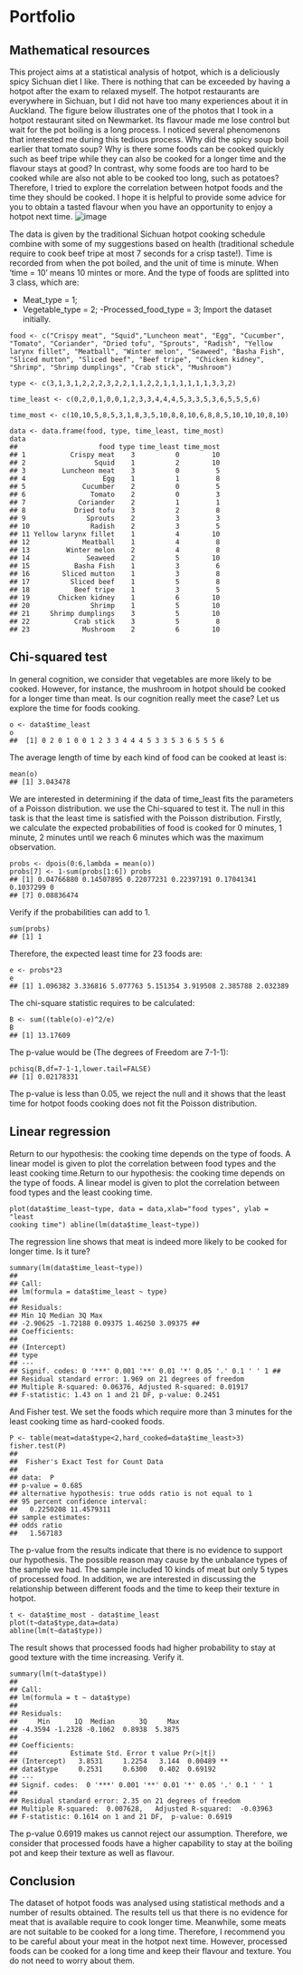 # Portfolio
## Mathematical resources
This project aims at a statistical analysis of hotpot, which is a deliciously spicy Sichuan diet I like. There is nothing that can be exceeded by having a hotpot after the exam to relaxed myself. The hotpot restaurants are everywhere in Sichuan, but I did not have too many experiences about it in Auckland. The figure below illustrates one of the photos that I took in a hotpot restaurant sited on Newmarket. Its flavour made me lose control but wait for the pot boiling is a long process. I noticed several phenomenons that interested me during this tedious process. Why did the spicy soup boil earlier that tomato soup? Why is there some foods can be cooked quickly such as beef tripe while they can also be cooked for a longer time and the flavour stays at good? In contrast, why some foods are too hard to be cooked while are also not able to be cooked too long, such as potatoes? Therefore, I tried to explore the correlation between hotpot foods and the time they should be cooked. I hope it is helpful to provide some advice for you to obtain a tasted flavour when you have an opportunity to enjoy a hotpot next time.
![image](https://github.com/hoysasulee/Return-Project/blob/main/img/img14.png)

The data is given by the traditional Sichuan hotpot cooking schedule combine with some of my suggestions based on health (traditional schedule require to cook beef tripe at most 7 seconds for a crisp taste!).
Time is recorded from when the pot boiled, and the unit of time is minute. When ‘time = 10’ means 10 mintes or more. And the type of foods are splitted into 3 class, which are:
- Meat_type = 1; 
- Vegetable_type = 2; 
-Processed_food_type = 3; 
Import the dataset initially.

```
food <- c("Crispy meat", "Squid","Luncheon meat", "Egg", "Cucumber", "Tomato", "Coriander", "Dried tofu", "Sprouts", "Radish", "Yellow larynx fillet", "Meatball", "Winter melon", "Seaweed", "Basha Fish", "Sliced mutton", "Sliced beef", "Beef tripe", "Chicken kidney", "Shrimp", "Shrimp dumplings", "Crab stick", "Mushroom")

type <- c(3,1,3,1,2,2,2,3,2,2,1,1,2,2,1,1,1,1,1,1,3,3,2)

time_least <- c(0,2,0,1,0,0,1,2,3,3,4,4,4,5,3,3,5,3,6,5,5,5,6)

time_most <- c(10,10,5,8,5,3,1,8,3,5,10,8,8,10,6,8,8,5,10,10,10,8,10)

data <- data.frame(food, type, time_least, time_most)
data
##                    food type time_least time_most
## 1           Crispy meat    3          0        10
## 2                 Squid    1          2        10
## 3         Luncheon meat    3          0         5
## 4                   Egg    1          1         8
## 5              Cucumber    2          0         5
## 6                Tomato    2          0         3
## 7             Coriander    2          1         1
## 8            Dried tofu    3          2         8
## 9               Sprouts    2          3         3
## 10               Radish    2          3         5
## 11 Yellow larynx fillet    1          4        10
## 12             Meatball    1          4         8
## 13         Winter melon    2          4         8
## 14              Seaweed    2          5        10
## 15           Basha Fish    1          3         6
## 16        Sliced mutton    1          3         8
## 17          Sliced beef    1          5         8
## 18           Beef tripe    1          3         5
## 19       Chicken kidney    1          6        10
## 20               Shrimp    1          5        10
## 21     Shrimp dumplings    3          5        10
## 22           Crab stick    3          5         8
## 23             Mushroom    2          6        10

```
## Chi-squared test
In general cognition, we consider that vegetables are more likely to be cooked. However, for instance, the mushroom in hotpot should be cooked for a longer time than meat. Is our cognition really meet the case? Let us explore the time for foods cooking.
```
o <- data$time_least
o
##  [1] 0 2 0 1 0 0 1 2 3 3 4 4 4 5 3 3 5 3 6 5 5 5 6
```
The average length of time by each kind of food can be cooked at least is:
```
mean(o)
## [1] 3.043478
```
We are interested in determining if the data of time_least fits the parameters of a Poisson distribution. we use the Chi-squared to test it. The null in this task is that the least time is satisfied with the Poisson distribution. Firstly, we calculate the expected probabilities of food is cooked for 0 minutes, 1 minute, 2 minutes until we reach 6 minutes which was the maximum observation.
```
probs <- dpois(0:6,lambda = mean(o))
probs[7] <- 1-sum(probs[1:6]) probs
## [1] 0.04766880 0.14507895 0.22077231 0.22397191 0.17041341 0.1037299 0
## [7] 0.08836474
```
Verify if the probabilities can add to 1.
```
sum(probs)
## [1] 1
```
Therefore, the expected least time for 23 foods are:
```
e <- probs*23
e
## [1] 1.096382 3.336816 5.077763 5.151354 3.919508 2.385788 2.032389
```
The chi-square statistic requires to be calculated:
```
B <- sum((table(o)-e)^2/e)
B
## [1] 13.17609
```
The p-value would be (The degrees of Freedom are 7-1-1):
```
pchisq(B,df=7-1-1,lower.tail=FALSE)
## [1] 0.02178331
```
The p-value is less than 0.05, we reject the null and it shows that the least time for hotpot foods cooking does not fit the Poisson distribution.

## Linear regression
Return to our hypothesis: the cooking time depends on the type of foods. A linear model is given to plot the correlation between food types and the least cooking time.Return to our hypothesis: the cooking time depends on the type of foods. A linear model is given to plot the correlation between food types and the least cooking time.
```
plot(data$time_least~type, data = data,xlab="food types", ylab = "least
cooking time") abline(lm(data$time_least~type))
```
The regression line shows that meat is indeed more likely to be cooked for longer time. Is it ture?
```
summary(lm(data$time_least~type))
##
## Call:
## lm(formula = data$time_least ~ type)
##
## Residuals:
## Min 1Q Median 3Q Max
## -2.90625 -1.72188 0.09375 1.46250 3.09375 ##
## Coefficients:
##
## (Intercept)
## type
## ---
## Signif. codes: 0 '***' 0.001 '**' 0.01 '*' 0.05 '.' 0.1 ' ' 1 ##
## Residual standard error: 1.969 on 21 degrees of freedom
## Multiple R-squared: 0.06376, Adjusted R-squared: 0.01917
## F-statistic: 1.43 on 1 and 21 DF, p-value: 0.2451
```
And Fisher test. We set the foods which require more than 3 minutes for the least cooking time as hard-cooked foods.
```
P <- table(meat=data$type<2,hard_cooked=data$time_least>3)
fisher.test(P)
## 
##  Fisher's Exact Test for Count Data
## 
## data:  P
## p-value = 0.685
## alternative hypothesis: true odds ratio is not equal to 1
## 95 percent confidence interval:
##   0.2250208 11.4579311
## sample estimates:
## odds ratio 
##   1.567183
```
The p-value from the results indicate that there is no evidence to support our hypothesis. The possible reason may cause by the unbalance types of the sample we had. The sample included 10 kinds of meat but only 5 types of processed food. In addition, we are interested in discussing the relationship between different foods and the time to keep their texture in hotpot.
```
t <- data$time_most - data$time_least
plot(t~data$type,data=data)
abline(lm(t~data$type))
```
The result shows that processed foods had higher probability to stay at good texture with the time increasing. Verify it.
```
summary(lm(t~data$type))
## 
## Call:
## lm(formula = t ~ data$type)
## 
## Residuals:
##     Min      1Q  Median      3Q     Max 
## -4.3594 -1.2328 -0.1062  0.8938  5.3875 
## 
## Coefficients:
##             Estimate Std. Error t value Pr(>|t|)   
## (Intercept)   3.8531     1.2254   3.144  0.00489 **
## data$type     0.2531     0.6300   0.402  0.69192   
## ---
## Signif. codes:  0 '***' 0.001 '**' 0.01 '*' 0.05 '.' 0.1 ' ' 1
## 
## Residual standard error: 2.35 on 21 degrees of freedom
## Multiple R-squared:  0.007628,   Adjusted R-squared:  -0.03963 
## F-statistic: 0.1614 on 1 and 21 DF,  p-value: 0.6919
```
The p-value 0.6919 makes us cannot reject our assumption. Therefore, we consider that processed foods have a higher capability to stay at the boiling pot and keep their texture as well as flavour.

## Conclusion
The dataset of hotpot foods was analysed using statistical methods and a number of results obtained. The results tell us that there is no evidence for meat that is available require to cook longer time. Meanwhile, some meats are not suitable to be cooked for a long time. Therefore, I recommend you to be careful about your meat in the hotpot next time. However, processed foods can be cooked for a long time and keep their flavour and texture. You do not need to worry about them.
